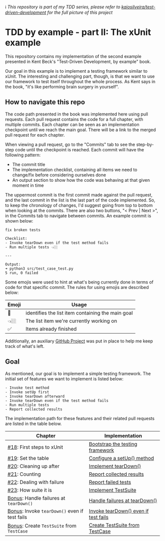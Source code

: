 ℹ️ _This repository is part of my TDD series, please refer to [kaiosilveira/test-driven-development](https://github.com/kaiosilveira/test-driven-development) for the full picture of this project_

# TDD by example - part II: The xUnit example

This repository contains my implementation of the second example presented in Kent Beck's "Test-Driven Development, by example" book.

Our goal in this example is to implement a testing framework similar to xUnit. The interesting and challenging part, though, is that we want to use our framework to test itself throughout the whole process. As Kent says in the book, "it's like performing brain surgery in yourself".

## How to navigate this repo

The code path presented in the book was implemented here using pull requests. Each pull request contains the code for a full chapter, with multiple commits. Each chapter can be seen as an implementation checkpoint until we reach the main goal. There will be a link to the merged pull request for each chapter.

When viewing a pull request, go to the "Commits" tab to see the step-by-step code until the checkpoint is reached. Each commit will have the following pattern:

- The commit title
- The implementation checklist, containing all items we need to change/fix before considering ourselves done
- An output section to show how the code was behaving at that given moment in time

The uppermost commit is the first commit made against the pull request, and the last commit in the list is the last part of the code implemented. So, to keep the chronology of changes, I'd suggest going from top to bottom when looking at the commits. There are also two buttons, "< Prev | Next >", in the Commits tab to navigate between commits. An example commit is shown below:

```
fix broken tests

Checklist:
- Invoke tearDown even if the test method fails
- Run multiple tests 👈🏼

---

Output:
➜ python3 src/test_case_test.py
5 run, 0 failed
```

Some emojis were used to hint at what's being currently done in terms of code for that specific commit. The rules for using emojis are described below:

| Emoji | Usage                                             |
| ----- | ------------------------------------------------- |
| 🎯    | identifies the list item containing the main goal |
| 👈🏼    | The list item we're currently working on          |
| ✅    | Items already finished                            |

Additionally, an auxiliary [GitHub Project](https://github.com/users/kaiosilveira/projects/6/views/1) was put in place to help me keep track of what's left.

## Goal

As mentioned, our goal is to implement a simple testing framework. The initial set of features we want to implement is listed below:

```
- Invoke test method
- Invoke setUp first
- Invoke tearDown afterward
- Invoke tearDown even if the test method fails
- Run multiple tests
- Report collected results
```

The implementation path for these features and their related pull requests are listed in the table below.

| Chapter                                                                                                      | Implementation                                                                                    |
| ------------------------------------------------------------------------------------------------------------ | ------------------------------------------------------------------------------------------------- |
| [#18](https://github.com/kaiosilveira/tdd-xunit-example/issues/3): First steps to xUnit                      | [Bootstrap the testing framework](https://github.com/kaiosilveira/tdd-xunit-example/pull/1)       |
| [#19](https://github.com/kaiosilveira/tdd-xunit-example/issues/5): Set the table                             | [Configure a setUp() method](https://github.com/kaiosilveira/tdd-xunit-example/pull/2)            |
| [#20](https://github.com/kaiosilveira/tdd-xunit-example/issues/6): Cleaning up after                         | [Implement tearDown()](https://github.com/kaiosilveira/tdd-xunit-example/pull/8)                  |
| [#21](https://github.com/kaiosilveira/tdd-xunit-example/issues/7): Counting                                  | [Report collected results](https://github.com/kaiosilveira/tdd-xunit-example/pull/9)              |
| [#22](https://github.com/kaiosilveira/tdd-xunit-example/issues/11): Dealing with failure                     | [Report failed tests](https://github.com/kaiosilveira/tdd-xunit-example/pull/10)                  |
| [#23](https://github.com/kaiosilveira/tdd-xunit-example/issues/13): How suite it is                          | [Implement TestSuite](https://github.com/kaiosilveira/tdd-xunit-example/pull/12)                  |
| [Bonus](https://github.com/kaiosilveira/tdd-xunit-example/issues/19): Handle failures at `tearDown()`        | [Handle failures at tearDown()](https://github.com/kaiosilveira/tdd-xunit-example/pull/20)        |
| [Bonus](https://github.com/kaiosilveira/tdd-xunit-example/issues/18): Invoke `tearDown()` even if test fails | [Invoke tearDown() even if test fails](https://github.com/kaiosilveira/tdd-xunit-example/pull/21) |
| [Bonus](https://github.com/kaiosilveira/tdd-xunit-example/issues/14): Create `TestSuite` from `TestCase`     | [Create TestSuite from TestCase](https://github.com/kaiosilveira/tdd-xunit-example/pull/22)       |
